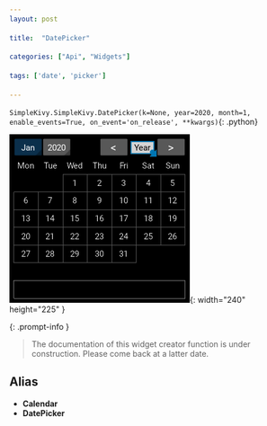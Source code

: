 ```yaml
---
layout: post

title:  "DatePicker"

categories: ["Api", "Widgets"]

tags: ['date', 'picker']

---
```

`SimpleKivy.SimpleKivy.DatePicker(k=None, year=2020, month=1, enable_events=True, on_event='on_release', **kwargs)`{: .python}


![DatePicker.png](assets/img/docs/DatePicker.png){: width="240" height="225" }


{: .prompt-info }

> The documentation of this widget creator function is under construction. Please come back at a latter date.

Alias
-----
- **Calendar**
- **DatePicker**
